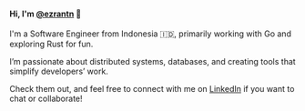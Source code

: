 #### Hi, I'm [@ezrantn](https://www.linkedin.com/in/ezrantn/) 👋

I'm a Software Engineer from Indonesia 🇮🇩, primarily working with Go and exploring Rust for fun.

I’m passionate about distributed systems, databases, and creating tools that simplify developers’ work.

Check them out, and feel free to connect with me on [LinkedIn](https://www.linkedin.com/in/ezrantn/) if you want to chat or collaborate!
